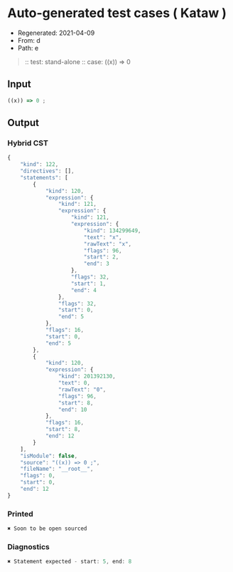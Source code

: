 # Auto-generated test cases ( Kataw )
- Regenerated: 2021-04-09
- From: d
- Path: e
> :: test: stand-alone
> :: case: ((x)) => 0
## Input

`````js
((x)) => 0 ;
`````

## Output

### Hybrid CST

```javascript
{
    "kind": 122,
    "directives": [],
    "statements": [
        {
            "kind": 120,
            "expression": {
                "kind": 121,
                "expression": {
                    "kind": 121,
                    "expression": {
                        "kind": 134299649,
                        "text": "x",
                        "rawText": "x",
                        "flags": 96,
                        "start": 2,
                        "end": 3
                    },
                    "flags": 32,
                    "start": 1,
                    "end": 4
                },
                "flags": 32,
                "start": 0,
                "end": 5
            },
            "flags": 16,
            "start": 0,
            "end": 5
        },
        {
            "kind": 120,
            "expression": {
                "kind": 201392130,
                "text": 0,
                "rawText": "0",
                "flags": 96,
                "start": 8,
                "end": 10
            },
            "flags": 16,
            "start": 8,
            "end": 12
        }
    ],
    "isModule": false,
    "source": "((x)) => 0 ;",
    "fileName": "__root__",
    "flags": 0,
    "start": 0,
    "end": 12
}
```

### Printed

```javascript
✖ Soon to be open sourced
```

### Diagnostics

```javascript
✖ Statement expected - start: 5, end: 8

```

